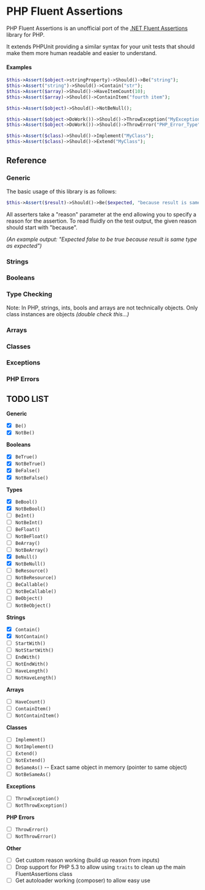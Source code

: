 # PHP Fluent Assertions

PHP Fluent Assertions is an unofficial port of the [.NET Fluent Assertions](http://www.fluentassertions.com/) library for PHP.

It extends PHPUnit providing a similar syntax for your unit tests that should make them more human readable and easier to understand.

#### Examples

```php
$this->Assert($object->stringProperty)->Should()->Be("string");
$this->Assert("string")->Should()->Contain("str");
$this->Assert($array)->Should()->HaveItemCount(10);
$this->Assert($array)->Should()->ContainItem("fourth item");

$this->Assert($object)->Should()->NotBeNull();

$this->Assert($object->DoWork())->Should()->ThrowException("MyException");
$this->Assert($object->DoWork())->Should()->ThrowError("PHP_Error_Type");

$this->Assert($class)->Should()->Implement("MyClass");
$this->Assert($class)->Should()->Extend("MyClass");
```


## Reference

### Generic

The basic usage of this library is as follows:
```php
$this->Assert($result)->Should()->Be($expected, "because result is same type as expected");
```

All asserters take a "reason" parameter at the end allowing you to specify a reason for the assertion. To read fluidly on the test output, the given reason should start with "because".

*(An example output: "Expected false to be true because result is same type as expected")*

### Strings

### Booleans

### Type Checking

Note: In PHP, strings, ints, bools and arrays are not technically objects. Only class instances are objects *(double check this...)*

### Arrays

### Classes

### Exceptions

### PHP Errors


## TODO LIST

**Generic**
- [x] `Be()`
- [x] `NotBe()`

**Booleans**
- [x] `BeTrue()`
- [x] `NotBeTrue()`
- [x] `BeFalse()`
- [x] `NotBeFalse()`

**Types**
- [x] `BeBool()`
- [x] `NotBeBool()`
- [ ] `BeInt()`
- [ ] `NotBeInt()`
- [ ] `BeFloat()`
- [ ] `NotBeFloat()`
- [ ] `BeArray()`
- [ ] `NotBeArray()`
- [x] `BeNull()`
- [x] `NotBeNull()`
- [ ] `BeResource()`
- [ ] `NotBeResource()`
- [ ] `BeCallable()`
- [ ] `NotBeCallable()`
- [ ] `BeObject()`
- [ ] `NotBeObject()`

**Strings**
- [x] `Contain()`
- [x] `NotContain()`
- [ ] `StartWith()`
- [ ] `NotStartWith()`
- [ ] `EndWith()`
- [ ] `NotEndWith()`
- [ ] `HaveLength()`
- [ ] `NotHaveLength()`

**Arrays**
- [ ] `HaveCount()`
- [ ] `ContainItem()`
- [ ] `NotContainItem()`

**Classes**
- [ ] `Implement()`
- [ ] `NotImplement()`
- [ ] `Extend()`
- [ ] `NotExtend()`
- [ ] `BeSameAs()` -- Exact same object in memory (pointer to same object)
- [ ] `NotBeSameAs()`

**Exceptions**
- [ ] `ThrowException()`
- [ ] `NotThrowException()`

**PHP Errors**
- [ ] `ThrowError()`
- [ ] `NotThrowError()`

**Other**
- [ ] Get custom reason working (build up reason from inputs)
- [ ] Drop support for PHP 5.3 to allow using `traits` to clean up the main FluentAssertions class
- [ ] Get autoloader working (composer) to allow easy use
